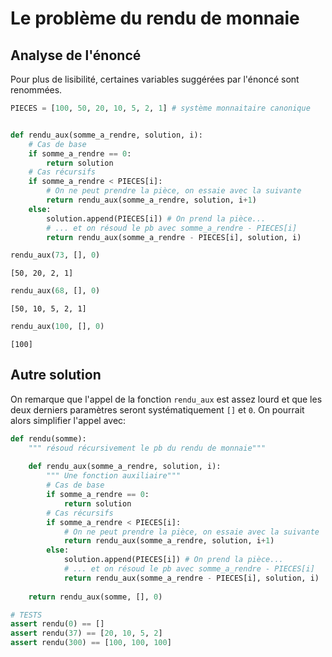 Le problème du rendu de monnaie
============================

## Analyse de l'énoncé

Pour plus de lisibilité, certaines variables suggérées par l'énoncé sont renommées.


```python
PIECES = [100, 50, 20, 10, 5, 2, 1] # système monnaitaire canonique


def rendu_aux(somme_a_rendre, solution, i):
    # Cas de base
    if somme_a_rendre == 0:
        return solution
    # Cas récursifs
    if somme_a_rendre < PIECES[i]:
        # On ne peut prendre la pièce, on essaie avec la suivante
        return rendu_aux(somme_a_rendre, solution, i+1)
    else:        
        solution.append(PIECES[i]) # On prend la pièce...
        # ... et on résoud le pb avec somme_a_rendre - PIECES[i]
        return rendu_aux(somme_a_rendre - PIECES[i], solution, i) 
```


```python
rendu_aux(73, [], 0)
```




    [50, 20, 2, 1]




```python
rendu_aux(68, [], 0)
```




    [50, 10, 5, 2, 1]




```python
rendu_aux(100, [], 0)
```




    [100]



## Autre solution

On remarque que l'appel de la fonction `rendu_aux` est assez lourd et que les deux derniers paramètres seront systématiquement `[]` et `0`. On pourrait alors simplifier l'appel avec:


```python
def rendu(somme):
    """ résoud récursivement le pb du rendu de monnaie"""
    
    def rendu_aux(somme_a_rendre, solution, i):
        """ Une fonction auxiliaire"""
        # Cas de base
        if somme_a_rendre == 0:
            return solution
        # Cas récursifs
        if somme_a_rendre < PIECES[i]:
            # On ne peut prendre la pièce, on essaie avec la suivante
            return rendu_aux(somme_a_rendre, solution, i+1)
        else:        
            solution.append(PIECES[i]) # On prend la pièce...
            # ... et on résoud le pb avec somme_a_rendre - PIECES[i]
            return rendu_aux(somme_a_rendre - PIECES[i], solution, i)
    
    return rendu_aux(somme, [], 0)

```


```python
# TESTS
assert rendu(0) == []
assert rendu(37) == [20, 10, 5, 2]
assert rendu(300) == [100, 100, 100]
```
